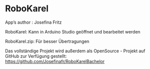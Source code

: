 # RoboKarel
App’s author : Josefina Fritz

RoboKarel: Kann in Arduino Studio geöffnet und bearbeitet werden

RoboKarel.zip: Für besser Übertragungen

Das vollständige Projekt wird außerdem als OpenSource - Projekt auf GitHub zur Verfügung gestellt: https://github.com/Josefinafr/RoboKarelBachelor
